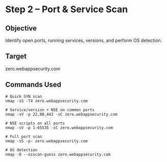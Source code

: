 # Step 2 – Port & Service Scan

## Objective
Identify open ports, running services, versions, and perform OS detection.

## Target
zero.webappsecurity.com

## Commands Used
```
# Quick SYN scan
nmap -sS -T4 zero.webappsecurity.com

# Service/version + NSE on common ports
nmap -sV -p 22,80,443 -sC zero.webappsecurity.com

# NSE scripts on all ports
nmap -sV -p 1-65535 -sC zero.webappsecurity.com

# Full port scan
nmap -sS -p- zero.webappsecurity.com

# OS detection
nmap -O --osscan-guess zero.webappsecurity.com

